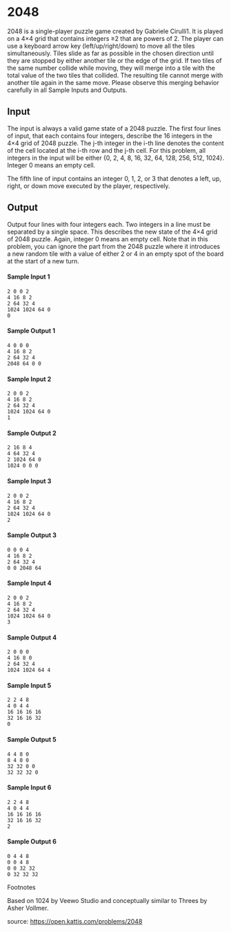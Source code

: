 # 2048

2048 is a single-player puzzle game created by Gabriele Cirulli1. It is played on a 4×4 grid that contains integers ≥2 that are powers of 2. The player can use a keyboard arrow key (left/up/right/down) to move all the tiles simultaneously. Tiles slide as far as possible in the chosen direction until they are stopped by either another tile or the edge of the grid. If two tiles of the same number collide while moving, they will merge into a tile with the total value of the two tiles that collided. The resulting tile cannot merge with another tile again in the same move. Please observe this merging behavior carefully in all Sample Inputs and Outputs.

## Input
The input is always a valid game state of a 2048 puzzle. The first four lines of input, that each contains four integers, describe the 16 integers in the 4×4 grid of 2048 puzzle. The j-th integer in the i-th line denotes the content of the cell located at the i-th row and the j-th cell. For this problem, all integers in the input will be either {0, 2, 4, 8, 16, 32, 64, 128, 256, 512, 1024}. Integer 0 means an empty cell.

The fifth line of input contains an integer 0, 1, 2, or 3 that denotes a left, up, right, or down move executed by the player, respectively.

## Output
Output four lines with four integers each. Two integers in a line must be separated by a single space. This describes the new state of the 4×4 grid of 2048 puzzle. Again, integer 0 means an empty cell. Note that in this problem, you can ignore the part from the 2048 puzzle where it introduces a new random tile with a value of either 2 or 4 in an empty spot of the board at the start of a new turn.

#### Sample Input 1 
```
2 0 0 2 
4 16 8 2
2 64 32 4
1024 1024 64 0
0
```
#### Sample Output 1
```
4 0 0 0
4 16 8 2
2 64 32 4
2048 64 0 0
```
#### Sample Input 2	
```
2 0 0 2
4 16 8 2
2 64 32 4
1024 1024 64 0
1
```
#### Sample Output 2
```
2 16 8 4
4 64 32 4
2 1024 64 0
1024 0 0 0
```
#### Sample Input 3	
```
2 0 0 2
4 16 8 2
2 64 32 4
1024 1024 64 0
2
```
#### Sample Output 3
```
0 0 0 4
4 16 8 2
2 64 32 4
0 0 2048 64
```
#### Sample Input 4	
```
2 0 0 2
4 16 8 2
2 64 32 4
1024 1024 64 0
3
```
#### Sample Output 4
```
2 0 0 0
4 16 8 0
2 64 32 4
1024 1024 64 4
```
#### Sample Input 5	
```
2 2 4 8
4 0 4 4
16 16 16 16
32 16 16 32
0
```
#### Sample Output 5
```
4 4 8 0
8 4 0 0
32 32 0 0
32 32 32 0
```
#### Sample Input 6	
```
2 2 4 8
4 0 4 4
16 16 16 16
32 16 16 32
2
```
#### Sample Output 6
```
0 4 4 8
0 0 4 8
0 0 32 32
0 32 32 32
```
Footnotes

Based on 1024 by Veewo Studio and conceptually similar to Threes by Asher Vollmer.

source: https://open.kattis.com/problems/2048
